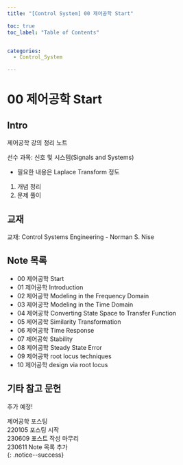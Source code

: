 ```yaml
---
title: "[Control System] 00 제어공학 Start"

toc: true
toc_label: "Table of Contents"


categories:
  - Control_System

---
```


# 00 제어공학 Start  

## Intro
제어공학 강의 정리 노트  

선수 과목: 신호 및 시스템(Signals and Systems)  
- 필요한 내용은 Laplace Transform 정도  

1. 개념 정리
2. 문제 풀이


## 교재

교재: Control Systems Engineering - Norman S. Nise

## Note 목록
- 00 제어공학 Start  
- 01 제어공학 Introduction  
- 02 제어공학 Modeling in the Frequency Domain  
- 03 제어공학 Modeling in the Time Domain
- 04 제어공학 Converting State Space to Transfer Function
- 05 제어공학 Similarity Transformation
- 06 제어공학 Time Response
- 07 제어공학 Stability
- 08 제어공학 Steady State Error
- 09 제어공학 root locus techniques
- 10 제어공학 design via root locus

## 기타 참고 문헌
추가 예정!  



제어공학 포스팅  
220105 포스팅 시작  
230609 포스트 작성 마무리  
230611 Note 목록 추가  
{: .notice--success}
